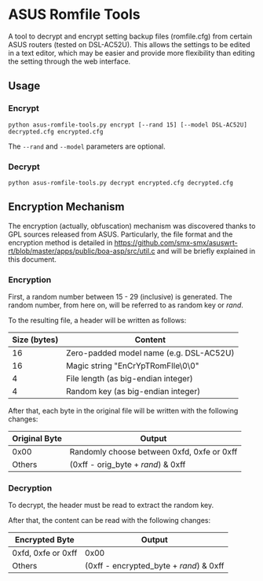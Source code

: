 # ASUS Romfile Tools

A tool to decrypt and encrypt setting backup files (romfile.cfg) from
certain ASUS routers (tested on DSL-AC52U). This allows the settings
to be edited in a text editor, which may be easier and provide more
flexibility than editing the setting through the web interface.

## Usage

### Encrypt

`python asus-romfile-tools.py encrypt [--rand 15] [--model DSL-AC52U] decrypted.cfg encrypted.cfg`

The `--rand` and `--model` parameters are optional.

### Decrypt

`python asus-romfile-tools.py decrypt encrypted.cfg decrypted.cfg`

## Encryption Mechanism

The encryption (actually, obfuscation) mechanism was discovered
thanks to GPL sources released from ASUS. Particularly, the file
format and the encryption method is detailed in
<https://github.com/smx-smx/asuswrt-rt/blob/master/apps/public/boa-asp/src/util.c>
and will be briefly explained in this document.

### Encryption

First, a random number between 15 - 29 (inclusive) is generated. The
random number, from here on, will be referred to as random key or
_rand_.

To the resulting file, a header will be written as follows:

| Size (bytes) | Content                                 |
| ------------ | --------------------------------------- |
| 16           | Zero-padded model name (e.g. DSL-AC52U) |
| 16           | Magic string "EnCrYpTRomFIle\0\0"       |
| 4            | File length (as big-endian integer)     |
| 4            | Random key (as big-endian integer)      |

After that, each byte in the original file will be written with the
following changes:

| Original Byte | Output                                     |
| ------------- | ------------------------------------------ |
| 0x00          | Randomly choose between 0xfd, 0xfe or 0xff |
| Others        | (0xff - orig_byte + _rand_) & 0xff         |

### Decryption

To decrypt, the header must be read to extract the random key.

After that, the content can be read with the following changes:

| Encrypted Byte     | Output                                  |
| ------------------ | --------------------------------------- |
| 0xfd, 0xfe or 0xff | 0x00                                    |
| Others             | (0xff - encrypted_byte + _rand_) & 0xff |
